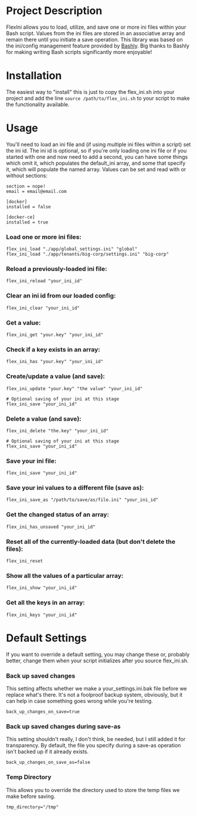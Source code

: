 # Project Description

FlexIni allows you to load, utilize, and save one or more ini files within your Bash script.
Values from the ini files are stored in an associative array and remain there until you initiate a save operation.
This library was based on the ini/config management feature provided by [Bashly](https://github.com/DannyBen/bashly).
Big thanks to Bashly for making writing Bash scripts significantly more enjoyable!

# Installation

The easiest way to "install" this is just to copy the flex_ini.sh into your project and add the line `source /path/to/flex_ini.sh` to your script to make the functionality available.

# Usage

You'll need to load an ini file and (if using multiple ini files within a script) set the ini id.
The ini id is optional, so if you're only loading one ini file or if you started with one and now need to add a second, you can have some things which omit it, which populates the default_ini array, and some that specify it, which will populate the named array.
Values can be set and read with or without sections:

```
section = nope!
email = email@email.com

[docker]
installed = false

[docker-ce]
installed = true
```

### Load one or more ini files:

```
flex_ini_load "./app/global_settings.ini" "global"
flex_ini_load "./app/tenants/big-corp/settings.ini" "big-corp"
```

### Reload a previously-loaded ini file:

```
flex_ini_reload "your_ini_id"
```

### Clear an ini id from our loaded config:

```
flex_ini_clear "your_ini_id"
```

### Get a value:

```
flex_ini_get "your.key" "your_ini_id"
```

### Check if a key exists in an array:

```
flex_ini_has "your.key" "your_ini_id"
```

### Create/update a value (and save):

```
flex_ini_update "your.key" "the value" "your_ini_id"

# Optional saving of your ini at this stage
flex_ini_save "your_ini_id"
```

### Delete a value (and save):

```
flex_ini_delete "the.key" "your_ini_id"

# Optional saving of your ini at this stage
flex_ini_save "your_ini_id"
```

### Save your ini file:

```
flex_ini_save "your_ini_id"
```

### Save your ini values to a different file (save as):

```
flex_ini_save_as "/path/to/save/as/file.ini" "your_ini_id"
```

### Get the changed status of an array:

```
flex_ini_has_unsaved "your_ini_id"
```

### Reset all of the currently-loaded data (but don't delete the files):

```
flex_ini_reset
```

### Show all the values of a particular array:

```
flex_ini_show "your_ini_id"
```

### Get all the keys in an array:

```
flex_ini_keys "your_ini_id"
```

# Default Settings

If you want to override a default setting, you may change these or, probably better, change them when your script initializes after you source flex_ini.sh.

### Back up saved changes

This setting affects whether we make a your_settings.ini.bak file before we replace what's there.
It's not a foolproof backup system, obviously, but it can help in case something goes wrong while you're testing.

```
back_up_changes_on_save=true
```

### Back up saved changes during save-as

This setting shouldn't really, I don't think, be needed, but I still added it for transparency.
By default, the file you specify during a save-as operation isn't backed up if it already exists.

```
back_up_changes_on_save_as=false
```

### Temp Directory

This allows you to override the directory used to store the temp files we make before saving.

```
tmp_directory="/tmp"
```
